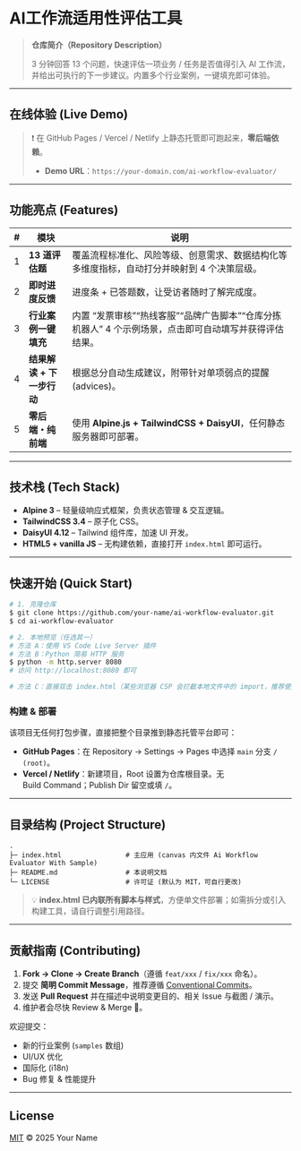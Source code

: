 # AI工作流适用性评估工具

> **仓库简介（Repository Description）**
>
> 3 分钟回答 13 个问题，快速评估一项业务 / 任务是否值得引入 AI 工作流，并给出可执行的下一步建议。内置多个行业案例，一键填充即可体验。

---

## 在线体验 (Live Demo)

> ❗ 在 GitHub Pages / Vercel / Netlify 上静态托管即可跑起来，**零后端依赖**。
>
> * **Demo URL**：`https://your-domain.com/ai-workflow-evaluator/`

---

## 功能亮点 (Features)

| # | 模块               | 说明                                                        |
| - | ---------------- | --------------------------------------------------------- |
| 1 | **13 道评估题**      | 覆盖流程标准化、风险等级、创意需求、数据结构化等多维度指标，自动打分并映射到 4 个决策层级。           |
| 2 | **即时进度反馈**       | 进度条 + 已答题数，让受访者随时了解完成度。                                   |
| 3 | **行业案例一键填充**     | 内置 “发票审核”“热线客服”“品牌广告脚本”“仓库分拣机器人” 4 个示例场景，点击即可自动填写并获得评估结果。 |
| 4 | **结果解读 + 下一步行动** | 根据总分自动生成建议，附带针对单项弱点的提醒 (advices)。                         |
| 5 | **零后端・纯前端**      | 使用 **Alpine.js + TailwindCSS + DaisyUI**，任何静态服务器即可部署。     |

---

## 技术栈 (Tech Stack)

* **Alpine 3** – 轻量级响应式框架，负责状态管理 & 交互逻辑。
* **TailwindCSS 3.4** – 原子化 CSS。
* **DaisyUI 4.12** – Tailwind 组件库，加速 UI 开发。
* **HTML5 + vanilla JS** – 无构建依赖，直接打开 `index.html` 即可运行。

---

## 快速开始 (Quick Start)

```bash
# 1. 克隆仓库
$ git clone https://github.com/your-name/ai-workflow-evaluator.git
$ cd ai-workflow-evaluator

# 2. 本地预览（任选其一）
# 方法 A：使用 VS Code Live Server 插件
# 方法 B：Python 简易 HTTP 服务
$ python -m http.server 8080
# 访问 http://localhost:8080 即可

# 方法 C：直接双击 index.html（某些浏览器 CSP 会拦截本地文件中的 import，推荐使用 A/B）
```

### 构建 & 部署

该项目无任何打包步骤，直接把整个目录推到静态托管平台即可：

* **GitHub Pages**：在 Repository → Settings → Pages 中选择 `main` 分支 `/ (root)`。
* **Vercel / Netlify**：新建项目，Root 设置为仓库根目录。无 Build Command；Publish Dir 留空或填 `/`。

---

## 目录结构 (Project Structure)

```
.
├─ index.html                # 主应用 (canvas 内文件 Ai Workflow Evaluator With Sample)
├─ README.md                 # 本说明文档
└─ LICENSE                   # 许可证 (默认为 MIT，可自行更改)
```

> 💡 **index.html 已内联所有脚本与样式**，方便单文件部署；如需拆分或引入构建工具，请自行调整引用路径。

---

## 贡献指南 (Contributing)

1. **Fork → Clone → Create Branch**（遵循 `feat/xxx` / `fix/xxx` 命名）。
2. 提交 **简明 Commit Message**，推荐遵循 [Conventional Commits](https://www.conventionalcommits.org/lang/zh-hans/)。
3. 发送 **Pull Request** 并在描述中说明变更目的、相关 Issue 与截图 / 演示。
4. 维护者会尽快 Review & Merge 👀。

欢迎提交：

* 新的行业案例 (`samples` 数组)
* UI/UX 优化
* 国际化 (i18n)
* Bug 修复 & 性能提升

---

## License

[MIT](./LICENSE) © 2025 Your Name
